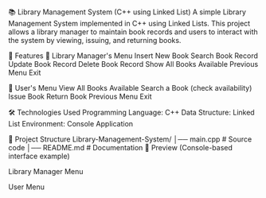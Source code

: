 📚 Library Management System (C++ using Linked List)
A simple Library Management System implemented in C++ using Linked Lists.
This project allows a library manager to maintain book records and users to interact with the system by viewing, issuing, and returning books.

🚀 Features
🔑 Library Manager's Menu
Insert New Book
Search Book Record
Update Book Record
Delete Book Record
Show All Books Available
Previous Menu
Exit

👤 User's Menu
View All Books Available
Search a Book (check availability)
Issue Book
Return Book
Previous Menu
Exit

🛠️ Technologies Used
Programming Language: C++
Data Structure: Linked List
Environment: Console Application

📂 Project Structure
Library-Management-System/
│── main.cpp        # Source code
│── README.md       # Documentation
📸 Preview
(Console-based interface example)

Library Manager Menu

User Menu

